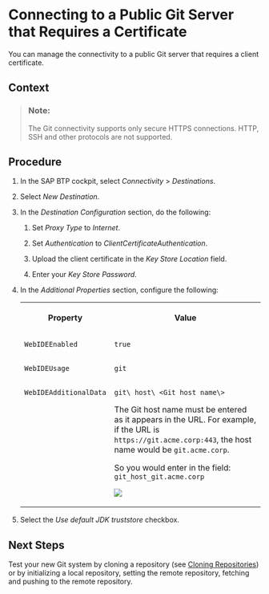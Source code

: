 <!-- loio3d0c374301df468bb808b68cddb8b9a6 -->

# Connecting to a Public Git Server that Requires a Certificate

You can manage the connectivity to a public Git server that requires a client certificate.



<a name="loio3d0c374301df468bb808b68cddb8b9a6__context_wlz_pbz_rgb"/>

## Context

> ### Note:  
> The Git connectivity supports only secure HTTPS connections. HTTP, SSH and other protocols are not supported.



<a name="loio3d0c374301df468bb808b68cddb8b9a6__steps_bgv_s22_hx"/>

## Procedure

1.  In the SAP BTP cockpit, select *Connectivity* \> *Destinations*.

2.  Select *New Destination*.

3.  In the *Destination Configuration* section, do the following:

    1.  Set *Proxy Type* to *Internet*.

    2.  Set *Authentication* to *ClientCertificateAuthentication*.

    3.  Upload the client certificate in the *Key Store Location* field.

    4.  Enter your *Key Store Password*.


4.  In the *Additional Properties* section, configure the following:


    <table>
    <tr>
    <th valign="top">

    Property


    
    </th>
    <th valign="top">

    Value


    
    </th>
    </tr>
    <tr>
    <td valign="top">
    
        WebIDEEnabled


    
    </td>
    <td valign="top">
    
        true


    
    </td>
    </tr>
    <tr>
    <td valign="top">
    
        WebIDEUsage


    
    </td>
    <td valign="top">
    
        git


    
    </td>
    </tr>
    <tr>
    <td valign="top">
    
        WebIDEAdditionalData


    
    </td>
    <td valign="top">
    
        git\_host\_<Git host name\>

    The Git host name must be entered as it appears in the URL. For example, if the URL is `https://git.acme.corp:443`, the host name would be `git.acme.corp`.

    So you would enter in the field: `git_host_git.acme.corp`

    ![](images/PublicGitDestination_a2fedad.jpg)


    
    </td>
    </tr>
    </table>
    
5.  Select the *Use default JDK truststore* checkbox.




<a name="loio3d0c374301df468bb808b68cddb8b9a6__postreq_xlz_pbz_rgb"/>

## Next Steps

Test your new Git system by cloning a repository \(see [Cloning Repositories](cloning-repositories-7a68bfa.md)\) or by initializing a local repository, setting the remote repository, fetching and pushing to the remote repository.

